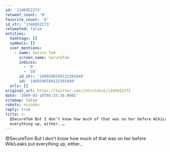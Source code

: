 ```yaml
---
id: '1346952273'
retweet_count: '0'
favorite_count: '0'
id_str: '1346952273'
retweeted: false
entities:
  hashtags: []
  symbols: []
  user_mentions:
    - name: Secure Tom
      screen_name: SecureTom
      indices:
        - '0'
        - '10'
      id_str: '1409396599122391040'
      id: '1409396599122391040'
  urls: []
original_url: https://twitter.com/jth/status/1346952273
date: '2009-03-18T05:55:36.000Z'
sitemap: false
robots: noindex
reply: true
title: >-
  @SecureTom But I don't know how much of that was on her before WikiLeaks put
  everything up, either..…
---
```


@SecureTom But I don't know how much of that was on her before WikiLeaks put everything up, either...